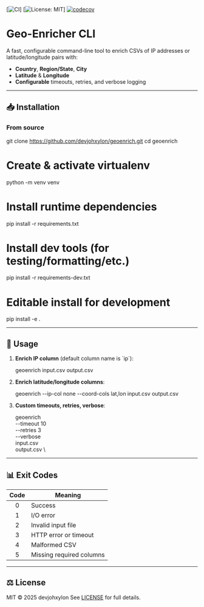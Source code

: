 [![CI](https://github.com/devjohxylon/geoenrich/actions/workflows/ci.yml/badge.svg)]
[![License: MIT](https://img.shields.io/badge/License-MIT-blue.svg)]
[![codecov](https://codecov.io/gh/devjohxylon/geoenrich/branch/main/graph/badge.svg?flag=unittests)](https://codecov.io/gh/devjohxylon/geoenrich)

# Geo-Enricher CLI

A fast, configurable command-line tool to enrich CSVs of IP addresses or latitude/longitude pairs with:

- **Country**, **Region/State**, **City**  
- **Latitude** & **Longitude**  
- **Configurable** timeouts, retries, and verbose logging  

---

## 📥 Installation

### From source
git clone https://github.com/devjohxylon/geoenrich.git
cd geoenrich

# Create & activate virtualenv
python -m venv venv

# Install runtime dependencies
pip install -r requirements.txt

# Install dev tools (for testing/formatting/etc.)
pip install -r requirements-dev.txt

# Editable install for development
pip install -e .

---

## 🚀 Usage

1. **Enrich IP column** (default column name is \`ip\`):  

   geoenrich input.csv output.csv

2. **Enrich latitude/longitude columns**:  
   
   geoenrich --ip-col none --coord-cols lat,lon input.csv output.csv

3. **Custom timeouts, retries, verbose**:  
   
   geoenrich \
     --timeout 10 \
     --retries 3 \
     --verbose \
     input.csv \
     output.csv \

---

## 📊 Exit Codes

| Code | Meaning                     |
|:----:|-----------------------------|
| 0    | Success                     |
| 1    | I/O error                   |
| 2    | Invalid input file          |
| 3    | HTTP error or timeout       |
| 4    | Malformed CSV               |
| 5    | Missing required columns    |

---

## ⚖️ License

MIT © 2025 devjohxylon 
See [LICENSE](LICENSE) for full details.  